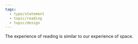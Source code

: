 ```yaml
---
tags: 
  - type/statement
  - topic/reading
  - topic/design
---
```

The experience of reading is similar to our experience of space.